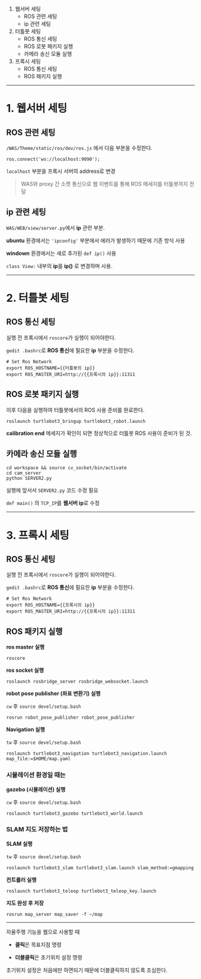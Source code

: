 1. 웹서버 세팅
    + ROS 관련 세팅
    + ip 관련 세팅
2. 터틀봇 세팅
    + ROS 통신 세팅
    + ROS 로봇 패키지 실행
    + 카메라 송신 모듈 실행
3. 프록시 세팅
    + ROS 통신 세팅
    + ROS 패키지 실행

---

# 1. 웹서버 세팅

## ROS 관련 세팅

`/WAS/Theme/static/ros/dev/ros.js` 에서 다음 부분을 수정한다.

```
ros.connect('ws://localhost:9090');
```

`localhost` 부분을 프록시 서버의 address로 변경

> WAS와 proxy 간 소켓 통신으로 웹 이벤트를 통해 ROS 메세지를 터틀봇까지 전달

## ip 관련 세팅

`WAS/WEB/view/server.py`에서 **ip** 관련 부분.

**ubuntu** 환경에서는 `'ipconfig'` 부분에서 에러가 발생하기 때문에 기존 방식 사용

**windown** 환경에서는 새로 추가된 `def ip()` 사용

`class View:` 내부의 **ip**를 **ip()** 로 변경하며 사용.

---

# 2. 터틀봇 세팅

## ROS 통신 세팅

실행 전 프록시에서 `roscore`가 실행이 되어야한다.

`gedit .bashrc`로 **ROS 통신**에 필요한 **ip** 부분을 수정한다.

```
# Set Ros Network
export ROS_HOSTNAME={{터틀봇의 ip}}
export ROS_MASTER_URI=http://{{프록시의 ip}}:11311
```

## ROS 로봇 패키지 실행

이후 다음을 실행하여 터틀봇에서의 ROS 사용 준비를 완료한다.

`roslaunch turtlebot3_bringup turtlebot3_robot.launch`

**calibration end** 메세지가 확인이 되면 정상적으로 터틀봇 ROS 사용이 준비가 된 것.

## 카메라 송신 모듈 실행

```
cd workspace && source cv_socket/bin/activate
cd cam_server
python SERVER2.py
```

실행에 앞서서 `SERVER2.py` 코드 수정 필요

`def main()` 의 `TCP_IP`를 **웹서버 ip**로 수정

---

# 3. 프록시 세팅

## ROS 통신 세팅

실행 전 프록시에서 `roscore`가 실행이 되어야한다.

`gedit .bashrc`로 **ROS 통신**에 필요한 **ip** 부분을 수정한다.

```
# Set Ros Network
export ROS_HOSTNAME={{프록시의 ip}}
export ROS_MASTER_URI=http://{{프록시의 ip}}:11311
```

## ROS 패키지 실행

**ros master 실행**

`roscore`

**ros socket 실행**

`roslaunch rosbridge_server rosbridge_websocket.launch`

**robot pose publisher (좌표 변환기) 실행**

`cw` 후 `source devel/setup.bash`

`rosrun robot_pose_publisher robot_pose_publisher`

**Navigation 실행**

`tw` 후 `source devel/setup.bash`

`roslaunch turtlebot3_navigation turtlebot3_navigation.launch map_file:=$HOME/map.yaml`



### 시뮬레이션 환경일 때는

**gazebo (시뮬레이션) 실행**

`cw` 후 `source devel/setup.bash`

`roslaunch turtlebot3_gazebo turtlebot3_world.launch`



### SLAM 지도 저장하는 법

**SLAM 실행**

`tw` 후 `source devel/setup.bash`

`roslaunch turtlebot3_slam turtlebot3_slam.launch slam_method:=gmapping`

**컨트롤러 실행**

`roslaunch turtlebot3_teleop turtlebot3_teleop_key.launch`

**지도 완성 후 저장**

`rosrun map_server map_saver -f ~/map`

---

자율주행 기능을 웹으로 사용할 때

- **클릭**은 목표지점 명령

- **더블클릭**은 초기위치 설정 명령

초기위치 설정은 처음에만 하면되기 때문에 더블클릭하지 않도록 조심한다.